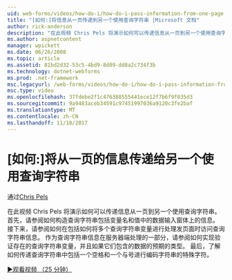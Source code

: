 ```yaml
---
uid: web-forms/videos/how-do-i/how-do-i-pass-information-from-one-page-to-another-using-a-query-string
title: "[如何:]将信息从一页传递到另一个使用查询字符串 |Microsoft 文档"
author: rick-anderson
description: "在此视频 Chris Pels 将演示如何可以传递信息从一页到另一个使用查询字符串。 首先，请参阅如何构造中的查询字符串..."
ms.author: aspnetcontent
manager: wpickett
ms.date: 06/26/2008
ms.topic: article
ms.assetid: 81bd2d32-53c5-4bd9-8d09-dd8a2c734f3b
ms.technology: dotnet-webforms
ms.prod: .net-framework
msc.legacyurl: /web-forms/videos/how-do-i/how-do-i-pass-information-from-one-page-to-another-using-a-query-string
msc.type: video
ms.openlocfilehash: 37fdebe2f1c476388555441ece12f7b6f9f035d3
ms.sourcegitcommit: 9a9483aceb34591c97451997036a9120c3fe2baf
ms.translationtype: MT
ms.contentlocale: zh-CN
ms.lasthandoff: 11/10/2017
---
```

<a name="how-do-i-pass-information-from-one-page-to-another-using-a-query-string"></a>[如何:]将从一页的信息传递给另一个使用查询字符串
====================
通过[Chris Pels](https://twitter.com/chrispels)

在此视频 Chris Pels 将演示如何可以传递信息从一页到另一个使用查询字符串。 首先，请参阅如何构造查询字符串包括变量名和值中的数据输入窗体上的信息。 接下来，请参阅如何在包括如何将多个查询字符串变量进行处理发页面时访问查询字符串信息。 作为查询字符串信息在服务器端处理的一部分，请参阅如何实现验证存在的查询字符串变量，并且如果它们包含的数据的预期的类型。 最后，了解如何传递查询字符串中包括一个空格和一个与号进行编码字符串的特殊字符。

[&#9654;观看视频 （25 分钟）](https://channel9.msdn.com/Blogs/ASP-NET-Site-Videos/how-do-i-pass-information-from-one-page-to-another-using-a-query-string)

